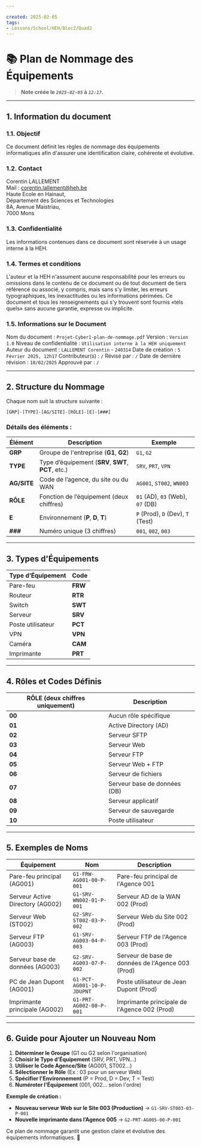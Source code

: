 ```yaml
---

created: 2025-02-05
tags:
- Lessons/School/HEH/Bloc2/Quad2
---
```

# 📚 Plan de Nommage des Équipements

> **Note créée le _`2025-02-05`_ à _`12:17`_.**

---

## 1. Information du document
### 1.1. Objectif
Ce document définit les règles de nommage des équipements informatiques afin d'assurer une identification claire, cohérente et évolutive.

### 1.2. Contact
Corentin LALLEMENT <br>Mail : corentin.lallement@heh.be  <br>Haute Ecole en Hainaut,  <br>Département des Sciences et Technologies  <br>8A, Avenue Maistriau,  <br>7000 Mons
### 1.3. Confidentialité
Les informations contenues dans ce document sont réservée à un usage interne à la HEH.
### 1.4. Termes et conditions
L'auteur et la HEH n'assument aucune responsabilité pour les erreurs ou omissions dans le contenu de ce document ou de tout document de tiers référencé ou associé, y compris, mais sans s'y limiter, les erreurs typographiques, les inexactitudes ou les informations périmées. Ce document et tous les renseignements qui s'y trouvent sont fournis «tels quels» sans aucune garantie, expresse ou implicite.
### 1.5. Informations sur le Document
Nom du document : `Projet-Cyber1-plan-de-nommage.pdf`
Version : `Version 1.0`
Niveau de confidentialité : `Utilisation interne à la HEH uniquement`
Auteur du document : `LALLEMENT Corentin` - `240314`
Date de création : `5 Février 2025, 12h17`
Contributeur(s) : `/`
Révisé par : `/`
Date de dernière révision : `10/02/2025`
Approuvé par : `/`

---
<div style="page-break-after: always;"></div>

## 2. Structure du Nommage

Chaque nom suit la structure suivante :

```
[GRP]-[TYPE]-[AG/SITE]-[RÔLE]-[E]-[###]
```

### Détails des éléments :

| Élément     | Description                                         | Exemple                           |
| ----------- | --------------------------------------------------- | --------------------------------- |
| **GRP**     | Groupe de l'entreprise (**G1**, **G2**)             | `G1`, `G2`                        |
| **TYPE**    | Type d’équipement (**SRV**, **SWT**, **PCT**, etc.) | `SRV`, `PRT`, `VPN`               |
| **AG/SITE** | Code de l’agence, du site ou du WAN                 | `AG001`, `ST002`, `WN003`         |
| **RÔLE**    | Fonction de l’équipement (deux chiffres)            | `01` (AD), `03` (Web), `07` (DB)  |
| **E**       | Environnement (**P**, **D**, **T**)                 | `P` (Prod), `D` (Dev), `T` (Test) |
| **###**     | Numéro unique (3 chiffres)                          | `001`, `002`, `003`               |

---

## 3. Types d'Équipements

|Type d’Équipement|Code|
|---|---|
|Pare-feu|**FRW**|
|Routeur|**RTR**|
|Switch|**SWT**|
|Serveur|**SRV**|
|Poste utilisateur|**PCT**|
|VPN|**VPN**|
|Caméra|**CAM**|
|Imprimante|**PRT**|

---
<div style="page-break-after: always;"></div>

## 4. Rôles et Codes Définis

| **RÔLE (deux chiffres uniquement)** | **Description**              |
| ----------------------------------- | ---------------------------- |
| **00**                              | Aucun rôle spécifique        |
| **01**                              | Active Directory (AD)        |
| **02**                              | Serveur SFTP                 |
| **03**                              | Serveur Web                  |
| **04**                              | Serveur FTP                  |
| **05**                              | Serveur Web + FTP            |
| **06**                              | Serveur de fichiers          |
| **07**                              | Serveur base de données (DB) |
| **08**                              | Serveur applicatif           |
| **09**                              | Serveur de sauvegarde        |
| **10**                              | Poste utilisateur            |

---


## 5. Exemples de Noms

| **Équipement**                   | **Nom**                    | **Description**                                   |
| -------------------------------- | -------------------------- | ------------------------------------------------- |
| Pare-feu principal (AG001)       | `G1-FRW-AG001-00-P-001`    | Pare-feu principal de l'Agence 001                |
| Serveur Active Directory (AG002) | `G1-SRV-WN002-01-P-001`    | Serveur AD de la WAN 002 (Prod)                   |
| Serveur Web (ST002)              | `G2-SRV-ST002-03-P-002`    | Serveur Web du Site 002 (Prod)                    |
| Serveur FTP (AG003)              | `G1-SRV-AG003-04-P-003`    | Serveur FTP de l'Agence 003 (Prod)                |
| Serveur base de données (AG003)  | `G2-SRV-AG003-07-P-002`    | Serveur de base de données de l'Agence 003 (Prod) |
| PC de Jean Dupont (AG001)        | `G1-PCT-AG001-10-P-JDUPNT` | Poste utilisateur de Jean Dupont (Prod)           |
| Imprimante principale (AG002)    | `G1-PRT-AG002-00-P-001`    | Imprimante principale de l'Agence 002 (Prod)      |

---
<div style="page-break-after: always;"></div>

## 6. Guide pour Ajouter un Nouveau Nom

1. **Déterminer le Groupe** (G1 ou G2 selon l'organisation)
2. **Choisir le Type d’Équipement** (SRV, PRT, VPN…)
3. **Utiliser le Code Agence/Site** (AG001, ST002…)
4. **Sélectionner le Rôle** (Ex : 03 pour un serveur Web)
5. **Spécifier l'Environnement** (P = Prod, D = Dev, T = Test)
6. **Numéroter l'Équipement** (001, 002… selon l'ordre)

**Exemple de création :**

- **Nouveau serveur Web sur le Site 003 (Production)** → `G1-SRV-ST003-03-P-001`
- **Nouvelle imprimante dans l’Agence 005** → `G2-PRT-AG005-00-P-001`

Ce plan de nommage garantit une gestion claire et évolutive des équipements informatiques. 🚀